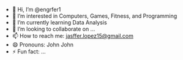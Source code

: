 - 👋 Hi, I’m @engrfer1
- 👀 I’m interested in Computers, Games, Fitness, and Programming
- 🌱 I’m currently learning Data Analysis
- 💞️ I’m looking to collaborate on ...
- 📫 How to reach me: jasffer.lopez15@gmail.com
- 😄 Pronouns: John John
- ⚡ Fun fact: ...

<!---
engrfer1/engrfer1 is a ✨ special ✨ repository because its `README.md` (this file) appears on your GitHub profile.
You can click the Preview link to take a look at your changes.
--->
